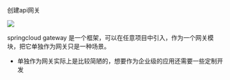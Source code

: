 

创建api网关



![](assets/2024-05-29-13-55-03-image.png)



springcloud gateway 是一个框架，可以在任意项目中引入，作为一个网关模块，把它单独作为网关只是一种场景。

- 单独作为网关实际上是比较简陋的，想要作为企业级的应用还需要一些定制开发
